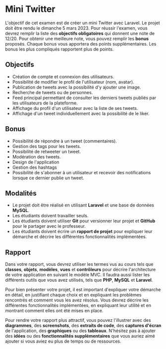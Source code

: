 # Mini Twitter

L'objectif de cet examen est de créer un mini Twitter avec Laravel. Le projet doit être rendu le dimanche 5 mars 2023. Pour réussir l'examen, vous devrez remplir la liste des **objectifs obligatoires** qui donnent une note de 12/20. Pour obtenir une meilleure note, vous pouvez remplir les **bonus** proposés. Chaque bonus vous apportera des points supplémentaires. Les bonus les plus compliqués rapportent plus de points.

## Objectifs

- Création de compte et connexion des utilisateurs.
- Possibilité de modifier le profil de l'utilisateur (nom, avatar).
- Publication de tweets avec la possibilité d'y ajouter une image.
- Recherche de tweets ou de personnes.
- Feed principal permettant de consulter les derniers tweets publiés par les utilisateurs de la plateforme.
- Affichage du profil d'un utilisateur avec la liste de ses tweets.
- Affichage d'un tweet individuellement avec la possibilité de le liker.

## Bonus

- Possibilité de répondre à un tweet (commentaires).
- Gestion des tags pour les tweets.
- Possibilité de retweeter un tweet.
- Modération des tweets.
- Design de l'application
- Gestion des hashtags
- Possibilité de s'abonner à un utilisateur et recevoir des notifications lorsque ce dernier publie un tweet.

## Modalités

- Le projet doit être réalisé en utilisant **Laravel** et une base de données **MySQL**.
- Les étudiants doivent travailler seuls.
- Les étudiants doivent utiliser **Git** pour versionner leur projet et **GitHub** pour le partager avec le professeur.
- Les étudiants doivent écrire un **rapport de projet** pour expliquer leur démarche et décrire les différentes fonctionnalités implémentées.

## Rapport

Dans votre rapport, vous devrez utiliser les termes vus au cours tels que **classes**, **objets**, **modèles**, **vues** et **contrôleurs** pour décrire l'architecture de votre application en suivant le modèle MVC. Il faudra aussi lister les différents outils que vous avez utilisés, tels que **PHP**, **MySQL** et **Laravel**.

Pour bien présenter votre projet, il est important d'expliquer votre démarche en détail, en justifiant chaque choix et en expliquant les problèmes rencontrés et comment vous les avez résolus. Vous devrez décrire les différentes fonctionnalités implémentées, en expliquant leur utilité et en montrant comment elles ont été mises en place.

Pour rendre votre rapport plus attractif, vous pouvez l'illustrer avec des **diagrammes**, des **screenshots**, des **extraits de code**, des **captures d'écran** de l'application, des **graphiques** ou des **tableaux**. N'hésitez pas à ajouter des **idées** ou des **fonctionnalités supplémentaires** que vous auriez aimé ajouter si vous aviez eu plus de temps ou de ressources.
